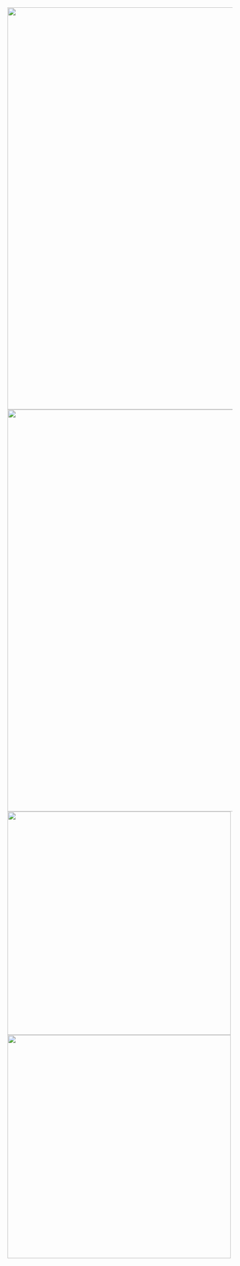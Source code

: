 <img src="https://user-images.githubusercontent.com/65696284/110276484-d332a400-7f98-11eb-90ac-dcaa5786bcff.png" width="900">
<img src="https://user-images.githubusercontent.com/65696284/110277414-d464d080-7f9a-11eb-9d4a-0622daea95ff.png" width="900">
<img src="https://user-images.githubusercontent.com/65696284/110277754-8dc3a600-7f9b-11eb-96f8-c15c9d8c6008.png" width="500">
<img src="https://user-images.githubusercontent.com/65696284/110277598-332a4a00-7f9b-11eb-9d36-2ac188f7c87f.png" width="500">
